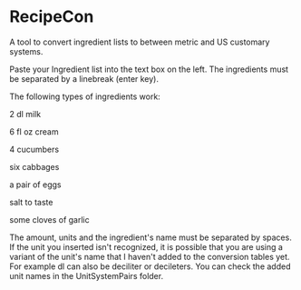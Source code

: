 # RecipeCon
A tool to convert ingredient lists to between metric and US customary systems.


Paste your Ingredient list into the text box on the left.
The ingredients must be separated by a linebreak (enter key).


The following types of ingredients work:

2 dl milk

6 fl oz cream

4 cucumbers

six cabbages

a pair of eggs

salt to taste

some cloves of garlic


The amount, units and the ingredient's name must be separated by spaces.
If the unit you inserted isn't recognized, it is possible that you are 
using a variant of the unit's name that I haven't added to the conversion tables yet. 
For example dl can also be deciliter or decileters.
You can check the added unit names in the UnitSystemPairs folder.
